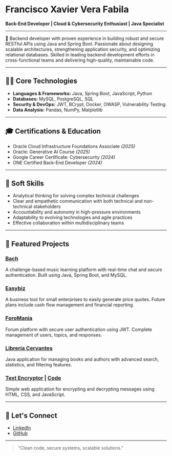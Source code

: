 # Francisco Xavier Vera Fabila

**Back-End Developer | Cloud & Cybersecurity Enthusiast | Java Specialist**

---

🎯 Backend developer with proven experience in building robust and secure RESTful APIs using Java and Spring Boot. Passionate about designing scalable architectures, strengthening application security, and optimizing relational databases. Skilled in leading backend development efforts in cross-functional teams and delivering high-quality, maintainable code.

---

## 👨‍💻 Core Technologies

- **Languages & Frameworks:** Java, Spring Boot, JavaScript, Python
- **Databases:** MySQL, PostgreSQL, SQL
- **Security & DevOps:** JWT, BCrypt, Docker, OWASP, Vulnerability Testing
- **Data Analysis:** Pandas, NumPy, Matplotlib

---

## 🎓 Certifications & Education

- Oracle Cloud Infrastructure Foundations Associate *(2025)*
- Oracle: Generative AI Course *(2025)*
- Google Career Certificate: Cybersecurity *(2024)*
- ONE Certified Back-End Developer *(2024)*

---

## 🧠 Soft Skills

- Analytical thinking for solving complex technical challenges
- Clear and empathetic communication with both technical and non-technical stakeholders
- Accountability and autonomy in high-pressure environments
- Adaptability to evolving technologies and agile practices
- Effective collaboration within multidisciplinary teams

---

## 🚀 Featured Projects

### [Bach](https://github.com/Bach-edu/Bach-BackEnd)
A challenge-based music learning platform with real-time chat and secure authentication. Built using Java, Spring Boot, and MySQL.

### [Easybiz](https://easy-biz-alpha.vercel.app/)
A business tool for small enterprises to easily generate price quotes. Future plans include cash flow management and financial reporting.

### [ForoMania](https://github.com/Morfeo95/ForoMania)
Forum platform with secure user authentication using JWT. Complete management of users, topics, and responses.

### [Librería Cervantes](https://github.com/Morfeo95/Cervantes)
Java application for managing books and authors with advanced search, statistics, and filtering features.

### [Text Encryptor](https://morfeo95.github.io/encriptador/) | [Code](https://github.com/Morfeo95/encriptador)
Simple web application for encrypting and decrypting messages using HTML, CSS, and JavaScript.

---

## 🤝 Let's Connect

- [LinkedIn](https://linkedin.com/in/francisco-x-vera-/)
- [GitHub](https://github.com/Morfeo95)

---

> "Clean code, secure systems, scalable solutions."
